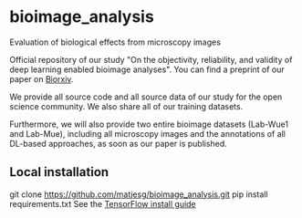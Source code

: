 # bioimage_analysis
Evaluation of biological effects from microscopy images

Official repository of our study "On the objectivity, reliability, and validity of deep learning enabled bioimage analyses". You can find a preprint of our paper on [Biorxiv](https://www.biorxiv.org/content/10.1101/473199v2).

We provide all source code and all source data of our study for the open science community. We also share all of our training datasets.

Furthermore, we will also provide two entire bioimage datasets (Lab-Wue1 and Lab-Mue), including all microscopy images and the annotations of all DL-based approaches, as soon as our paper is published.


## Local installation

git clone https://github.com/matjesg/bioimage_analysis.git
pip install requirements.txt
See the [TensorFlow install guide](https://www.tensorflow.org/install)